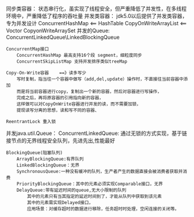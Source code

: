 同步类容器：
	状态串行化，虽实现了线程安全，但严重降低了并发性，在多线程环境中，严重降低了程序的吞吐量
并发类容器：
	jdk5.0以后提供了并发类容器，专为并发设计
	ConcurrentHashMap <== HashTable
	CopyOnWriteArrayList <== Voctor
	CopyonWriteArraySet
	并发的Queue: ConcurrentLinkedQueue\LinkedBlockingQueue
	
	ConcurrentMap接口
		ConcurrentHashMap 最高支持16个段 segment，细粒度同步
		ConcurrentSkipListMap 支持并发排序类似treeMap
		
	Copy-On-Write容器    ==》读多写少
		写时复制，指当往一个容器中做写（add,del,update）操作时，不直接往当前容器中添加
		而是将当前容器进行copy，复制出一个新的容器，然后对容器进行写操作，
		完成之后，再将原容器的引用指向新的容器，
		这样做可以对CopyOnWrite容器进行并发的读，而不需要加锁，
		提现读写分离的思想，读和写不同的容器、
		
	ReentrantLock 重入锁
	
	
并发java.util.Queue：
	ConcurrentLinkedQueue: 通过无锁的方式实现，基于链接节点的无界线程安全队列，先进先出,性能最好	
			
	BlockingQueue(阻塞队列)	
		ArrayBlockingQueue:有界队列
		LinkedBlockingQueue：无界
		SynchronousQueue:一种没有缓冲的队列，生产者产生的数据直接会被消费者获取并消费
		PriorityBlockingQueue：其中的元素必须实现Comparable接口，无界
		DelayQueue:带有延迟时间的queue,无大小限制的队列
			其中的元素只有当其指定的延迟时间到了，才能从队列中获取到该元素
			其中的元素需实现Delayed接口，
			应用场景：对缓存超时的数据进行移除，任务超时时处理，空闲连接的关闭等。
		